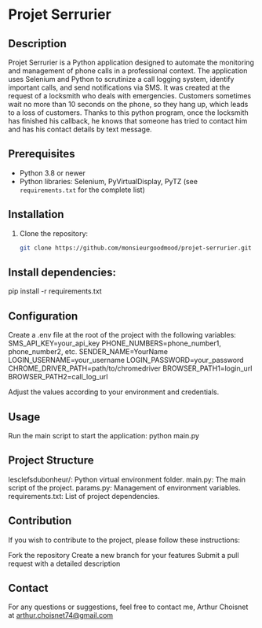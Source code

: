 # Projet Serrurier

## Description

Projet Serrurier is a Python application designed to automate the monitoring and management of phone calls in a professional context. The application uses Selenium and Python to scrutinize a call logging system, identify important calls, and send notifications via SMS.
It was created at the request of a locksmith who deals with emergencies. Customers sometimes wait no more than 10 seconds on the phone, so they hang up, which leads to a loss of customers. Thanks to this python program, once the locksmith has finished his callback, he knows that someone has tried to contact him and has his contact details by text message.

## Prerequisites

- Python 3.8 or newer
- Python libraries: Selenium, PyVirtualDisplay, PyTZ (see `requirements.txt` for the complete list)

## Installation

1. Clone the repository:
   ```bash
   git clone https://github.com/monsieurgoodmood/projet-serrurier.git

## Install dependencies:

pip install -r requirements.txt

## Configuration

Create a .env file at the root of the project with the following variables:
SMS_API_KEY=your_api_key
PHONE_NUMBERS=phone_number1, phone_number2, etc.
SENDER_NAME=YourName
LOGIN_USERNAME=your_username
LOGIN_PASSWORD=your_password
CHROME_DRIVER_PATH=path/to/chromedriver
BROWSER_PATH1=login_url
BROWSER_PATH2=call_log_url

Adjust the values according to your environment and credentials.

## Usage

Run the main script to start the application:
python main.py

## Project Structure

lesclefsdubonheur/: Python virtual environment folder.
main.py: The main script of the project.
params.py: Management of environment variables.
requirements.txt: List of project dependencies.

## Contribution
If you wish to contribute to the project, please follow these instructions:

Fork the repository
Create a new branch for your features
Submit a pull request with a detailed description

## Contact
For any questions or suggestions, feel free to contact me, Arthur Choisnet at arthur.choisnet74@gmail.com
